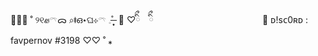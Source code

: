 🍒𐄉̶͙ ˚ ୨୧ꮺ𓍼ᯅ ⌕ǂഒ⋆ଘ⊹𓍼 𓈒˚̶͙ ͙ 🐰 ♡ིྀ ⠀ིྀ ⠀ ⠀ ⠀ ⠀ ⠀ ⠀ ⠀ ⠀ ⠀ ⠀ ⠀ ⠀ 🐖 ᴅ!sᴄ0ʀᴅ : favpernov #3198 ♡︎♡︎ ˚ ⁎⠀
